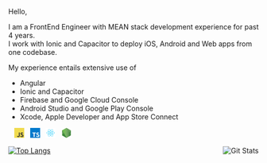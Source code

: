 <!--
**himanshusukhpal/himanshusukhpal** is a ✨ _special_ ✨ repository because its `README.md` (this file) appears on your GitHub profile.

Here are some ideas to get you started:

- 🔭 I’m currently working on ...
- 🌱 I’m currently learning ...
- 👯 I’m looking to collaborate on ...
- 🤔 I’m looking for help with ...
- 💬 Ask me about ...
- 📫 How to reach me: ...
- 😄 Pronouns: ...
- ⚡ Fun fact: ...
-->
  Hello,

  I am a FrontEnd Engineer with MEAN stack development experience for past 4 years. <br>
  I work with Ionic and Capacitor to deploy iOS, Android and Web apps from one codebase.
  
  My experience entails extensive use of
    <ul>
      <li>Angular</li>
      <li> Ionic and Capacitor </li>
      <li> Firebase and Google Cloud Console </li>
      <li> Android Studio and Google Play Console </li>
      <li> Xcode, Apple Developer and App Store Connect</li>
    </ul>
  &nbsp;&nbsp;
  <code><img height="20" src="https://raw.githubusercontent.com/github/explore/80688e429a7d4ef2fca1e82350fe8e3517d3494d/topics/javascript/javascript.png"></code> &nbsp;
  <code><img height="20" src="https://raw.githubusercontent.com/github/explore/80688e429a7d4ef2fca1e82350fe8e3517d3494d/topics/typescript/typescript.png"></code> &nbsp;
  <code><img height="20" src="https://raw.githubusercontent.com/github/explore/80688e429a7d4ef2fca1e82350fe8e3517d3494d/topics/react/react.png"></code> &nbsp;
  <code><img height="20" src="https://raw.githubusercontent.com/github/explore/80688e429a7d4ef2fca1e82350fe8e3517d3494d/topics/nodejs/nodejs.png"></code> &nbsp;
  
<img alt="Git Stats" src="https://github-readme-stats.vercel.app/api?username=himanshusukhpal&show_icons=true&hide=stars" align="right" height="150" /></a>

[![Top Langs](https://github-readme-stats.vercel.app/api/top-langs/?username=himanshusukhpal&layout=compact)](https://github.com/himanshusukhpal/profile)
